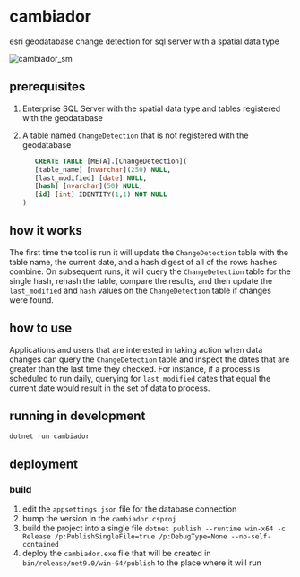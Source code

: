 # cambiador

esri geodatabase change detection for sql server with a spatial data type

![cambiador_sm](https://user-images.githubusercontent.com/325813/90076030-fd024180-dcbb-11ea-84b3-f18c825a3231.png)

## prerequisites

1. Enterprise SQL Server with the spatial data type and tables registered with the geodatabase
1. A table named `ChangeDetection` that is not registered with the geodatabase

   ```sql
      CREATE TABLE [META].[ChangeDetection](
      [table_name] [nvarchar](250) NULL,
      [last_modified] [date] NULL,
      [hash] [nvarchar](50) NULL,
      [id] [int] IDENTITY(1,1) NOT NULL
   )
   ```

## how it works

The first time the tool is run it will update the `ChangeDetection` table with the table name, the current date, and a hash digest of all of the rows hashes combine. On subsequent runs, it will query the `ChangeDetection` table for the single hash, rehash the table, compare the results, and then update the `last_modified` and `hash` values on the `ChangeDetection` table if changes were found.

## how to use

Applications and users that are interested in taking action when data changes can query the `ChangeDetection` table and inspect the dates that are greater than the last time they checked. For instance, if a process is scheduled to run daily, querying for `last_modified` dates that equal the current date would result in the set of data to process.

## running in development

`dotnet run cambiador`

## deployment

### build

1. edit the `appsettings.json` file for the database connection
1. bump the version in the `cambiador.csproj`
1. build the project into a single file
   `dotnet publish --runtime win-x64 -c Release /p:PublishSingleFile=true /p:DebugType=None --no-self-contained`
1. deploy the `cambiador.exe` file that will be created in `bin/release/net9.0/win-64/publish` to the place where it will run
